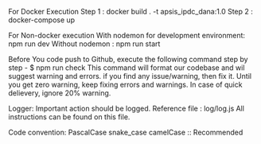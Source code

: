 For Docker Execution
Step 1 : docker build . -t apsis_ipdc_dana:1.0
Step 2 : docker-compose up

For Non-docker execution
With nodemon for development environment: npm run dev
Without nodemon : npm run start

Before You code push to Github, execute the following command step by step -
$ npm run check
This command will format our codebase and wil suggest warning and errors. if you find any issue/warning, then fix it. Until you get zero warning, keep fixing errors and warnings.
In case of quick delievery, ignore 20% warning.

Logger:
Important action should be logged. Reference file : log/log.js All instructions can be found on this file.

Code convention:
PascalCase
snake_case
camelCase :: Recommended
